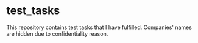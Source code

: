 # test_tasks
This repository contains test tasks that I have fulfilled. Companies' names are hidden due to confidentiality reason.
